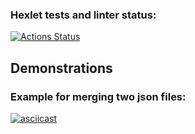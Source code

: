 ### Hexlet tests and linter status:
[![Actions Status](https://github.com/Olvenn/frontend-project-46/workflows/hexlet-check/badge.svg)](https://github.com/Olvenn/frontend-project-46/actions)

## Demonstrations

### Example for merging two json files:
[![asciicast](https://asciinema.org/a/ZRRetVPNIlNQGrmCfjR14xtc7.png)](https://asciinema.org/a/ZRRetVPNIlNQGrmCfjR14xtc7)